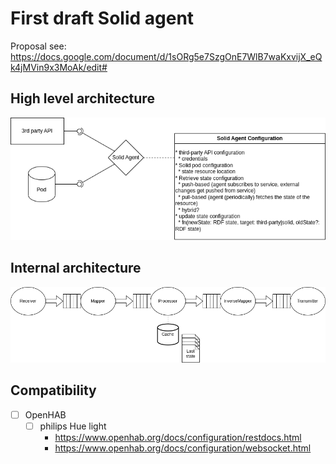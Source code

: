 # First draft Solid agent

Proposal see: https://docs.google.com/document/d/1sORg5e7SzgOnE7WlB7waKxvijX_eQk4jMVin9x3MoAk/edit#

## High level architecture

![architecture](./img/high-level-architecture.png)

## Internal architecture

![internal](./img/black-box-agent.png)

## Compatibility

- [ ] OpenHAB
  - [ ] philips Hue light
    * https://www.openhab.org/docs/configuration/restdocs.html
    * https://www.openhab.org/docs/configuration/websocket.html

